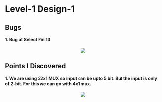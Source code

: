 # Level-1 Design-1

## Bugs

#### 1. Bug at Select Pin 13
<p align="center">
  <img src="https://user-images.githubusercontent.com/66154908/180599195-6bb4735e-be72-43ab-a900-3560a8267022.png" />
</p>



## Points I Discovered

#### 1. We are using 32x1 MUX so input can be upto 5 bit. But the input is only of 2-bit. For this we can go with 4x1 mux.
<p align="center">
  <img src="https://user-images.githubusercontent.com/66154908/180349188-7ca7ee7e-1976-4469-ae86-501831caacef.png" />
</p>
